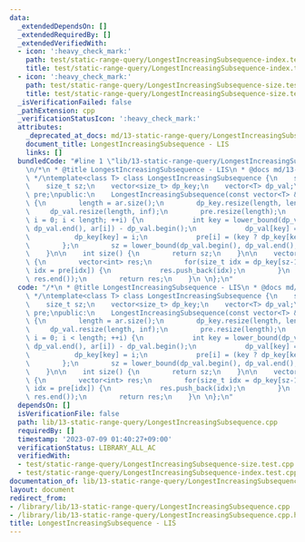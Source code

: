 ```yaml
---
data:
  _extendedDependsOn: []
  _extendedRequiredBy: []
  _extendedVerifiedWith:
  - icon: ':heavy_check_mark:'
    path: test/static-range-query/LongestIncreasingSubsequence-index.test.cpp
    title: test/static-range-query/LongestIncreasingSubsequence-index.test.cpp
  - icon: ':heavy_check_mark:'
    path: test/static-range-query/LongestIncreasingSubsequence-size.test.cpp
    title: test/static-range-query/LongestIncreasingSubsequence-size.test.cpp
  _isVerificationFailed: false
  _pathExtension: cpp
  _verificationStatusIcon: ':heavy_check_mark:'
  attributes:
    _deprecated_at_docs: md/13-static-range-query/LongestIncreasingSubsequence.md
    document_title: LongestIncreasingSubsequence - LIS
    links: []
  bundledCode: "#line 1 \"lib/13-static-range-query/LongestIncreasingSubsequence.cpp\"\
    \n/*\n * @title LongestIncreasingSubsequence - LIS\n * @docs md/13-static-range-query/LongestIncreasingSubsequence.md\n\
    \ */\ntemplate<class T> class LongestIncreasingSubsequence {\n    size_t length;\n\
    \    size_t sz;\n    vector<size_t> dp_key;\n    vector<T> dp_val;\n    vector<size_t>\
    \ pre;\npublic:\n    LongestIncreasingSubsequence(const vector<T> & ar, T inf=3e18)\
    \ {\n        length = ar.size();\n        dp_key.resize(length, length);\n   \
    \     dp_val.resize(length, inf);\n        pre.resize(length);\n        for (int\
    \ i = 0; i < length; ++i) {\n            int key = lower_bound(dp_val.begin(),\
    \ dp_val.end(), ar[i]) - dp_val.begin();\n            dp_val[key] = ar[i];\n \
    \           dp_key[key] = i;\n            pre[i] = (key ? dp_key[key-1] : length);\n\
    \        };\n        sz = lower_bound(dp_val.begin(), dp_val.end(), inf) - dp_val.begin();\n\
    \    }\n\n    int size() {\n        return sz;\n    }\n\n    vector<int> index()\
    \ {\n        vector<int> res;\n        for(size_t idx = dp_key[sz-1]; idx != length;\
    \ idx = pre[idx]) {\n            res.push_back(idx);\n        }\n        reverse(res.begin(),\
    \ res.end());\n        return res;\n    }\n \n};\n"
  code: "/*\n * @title LongestIncreasingSubsequence - LIS\n * @docs md/13-static-range-query/LongestIncreasingSubsequence.md\n\
    \ */\ntemplate<class T> class LongestIncreasingSubsequence {\n    size_t length;\n\
    \    size_t sz;\n    vector<size_t> dp_key;\n    vector<T> dp_val;\n    vector<size_t>\
    \ pre;\npublic:\n    LongestIncreasingSubsequence(const vector<T> & ar, T inf=3e18)\
    \ {\n        length = ar.size();\n        dp_key.resize(length, length);\n   \
    \     dp_val.resize(length, inf);\n        pre.resize(length);\n        for (int\
    \ i = 0; i < length; ++i) {\n            int key = lower_bound(dp_val.begin(),\
    \ dp_val.end(), ar[i]) - dp_val.begin();\n            dp_val[key] = ar[i];\n \
    \           dp_key[key] = i;\n            pre[i] = (key ? dp_key[key-1] : length);\n\
    \        };\n        sz = lower_bound(dp_val.begin(), dp_val.end(), inf) - dp_val.begin();\n\
    \    }\n\n    int size() {\n        return sz;\n    }\n\n    vector<int> index()\
    \ {\n        vector<int> res;\n        for(size_t idx = dp_key[sz-1]; idx != length;\
    \ idx = pre[idx]) {\n            res.push_back(idx);\n        }\n        reverse(res.begin(),\
    \ res.end());\n        return res;\n    }\n \n};\n"
  dependsOn: []
  isVerificationFile: false
  path: lib/13-static-range-query/LongestIncreasingSubsequence.cpp
  requiredBy: []
  timestamp: '2023-07-09 01:40:27+09:00'
  verificationStatus: LIBRARY_ALL_AC
  verifiedWith:
  - test/static-range-query/LongestIncreasingSubsequence-size.test.cpp
  - test/static-range-query/LongestIncreasingSubsequence-index.test.cpp
documentation_of: lib/13-static-range-query/LongestIncreasingSubsequence.cpp
layout: document
redirect_from:
- /library/lib/13-static-range-query/LongestIncreasingSubsequence.cpp
- /library/lib/13-static-range-query/LongestIncreasingSubsequence.cpp.html
title: LongestIncreasingSubsequence - LIS
---
```

